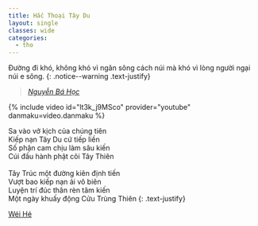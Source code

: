 ```yaml
---
title: Hắc Thoại Tây Du
layout: single
classes: wide
categories:
  - tho
---
```


Đường đi khó, không khó vì ngăn sông cách núi mà khó vì lòng người ngại núi e sông.
{: .notice--warning .text-justify}

> <cite><a target="_blank" href="https://vi.wikipedia.org/wiki/Nguy%E1%BB%85n_B%C3%A1_H%E1%BB%8Dc">
Nguyễn Bá Học
</a></cite>

{% include video id="lt3k_j9MSco" provider="youtube" danmaku=video.danmaku %}

Sa vào vở kịch của chúng tiên\
Kiếp nạn Tây Du cứ tiếp liền\
Số phận cam chịu làm sâu kiến\
Cúi đầu hành phật cõi Tây Thiên\
 \
Tây Trúc một đường kiên định tiến\
Vượt bao kiếp nạn ải vô biên\
Luyện trí đúc thân rèn tâm kiến\
Một ngày khuấy động Cửu Trùng Thiên
{: .text-justify}

> <cite>
<a target="_blank" href="https://wei-he.xyz">Wéi Hé</a>
</cite>